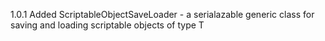 1.0.1
Added ScriptableObjectSaveLoader<T> - a serialazable generic class for saving and loading scriptable objects of type T
